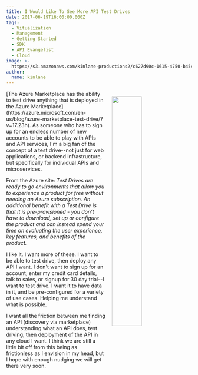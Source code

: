 ```yaml
---
title: I Would Like To See More API Test Drives
date: 2017-06-19T16:00:00.000Z
tags:
  - Vitualization
  - Management
  - Getting Started
  - SDK
  - API Evangelist
  - Cloud
image: >-
  https://s3.amazonaws.com/kinlane-productions2/c627d90c-1615-4750-b45c-9658b45596bc.png
author:
  name: kinlane
---
```

<p><a href="https://azure.microsoft.com/en-us/blog/azure-marketplace-test-drive/?v=17.23h"><img src="https://s3.amazonaws.com/kinlane-productions2/c627d90c-1615-4750-b45c-9658b45596bc.png" align="right" width="40%" style="padding: 15px;" /></a></p>[The Azure Marketplace has the ability to test drive anything that is deployed in the Azure Marketplace](https://azure.microsoft.com/en-us/blog/azure-marketplace-test-drive/?v=17.23h). As someone who has to sign up for an endless number of new accounts to be able to play with APIs and API services, I'm a big fan of the concept of a test drive--not just for web applications, or backend infrastructure, but specifically for individual APIs and microservices.

From the Azure site:  <em>Test Drives are ready to go environments that allow you to experience a product for free without needing an Azure subscription. An additional benefit with a Test Drive is that it is pre-provisioned - you don’t have to download, set up or configure the product and can instead spend your time on evaluating the user experience, key features, and benefits of the product.</em>

I like it. I want more of these. I want to be able to test drive, then deploy any API I want. I don't want to sign up for an account, enter my credit card details, talk to sales, or signup for 30 day trial--I want to test drive. I want it to have data in it, and be pre-configured for a variety of use cases. Helping me understand what is possible.

I want all the friction between me finding an API (discovery via marketplace) understanding what an API does, test driving, then deployment of the API in any cloud I want. I think we are still a little bit off from this being as frictionless as I envision in my head, but I hope with enough nudging we will get there very soon.